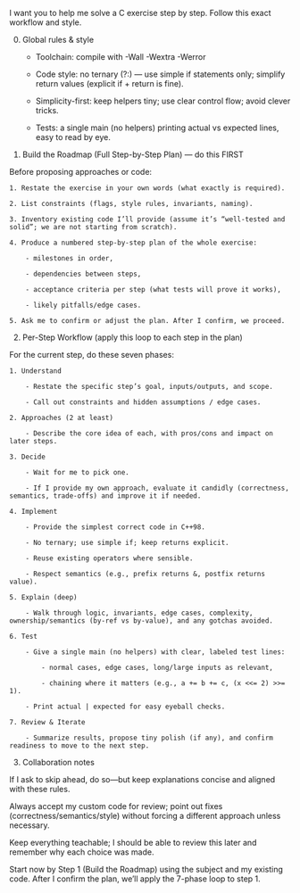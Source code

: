 
I want you to help me solve a C exercise step by step. Follow this exact workflow and style.

0) Global rules & style

    - Toolchain: compile with -Wall -Wextra -Werror 

    - Code style: no ternary (?:) — use simple if statements only; simplify return values (explicit if + return is fine).

    - Simplicity-first: keep helpers tiny; use clear control flow; avoid clever tricks.

    - Tests: a single main (no helpers) printing actual vs expected lines, easy to read by eye.

1) Build the Roadmap (Full Step-by-Step Plan) — do this FIRST

Before proposing approaches or code:

    1. Restate the exercise in your own words (what exactly is required).

    2. List constraints (flags, style rules, invariants, naming).

    3. Inventory existing code I’ll provide (assume it’s “well-tested and solid”; we are not starting from scratch).

    4. Produce a numbered step-by-step plan of the whole exercise:

        - milestones in order,
    
        - dependencies between steps,

        - acceptance criteria per step (what tests will prove it works),

        - likely pitfalls/edge cases.

    5. Ask me to confirm or adjust the plan. After I confirm, we proceed.


2) Per-Step Workflow (apply this loop to each step in the plan)

For the current step, do these seven phases:

    1. Understand
    
        - Restate the specific step’s goal, inputs/outputs, and scope.
    
        - Call out constraints and hidden assumptions / edge cases.
    
    2. Approaches (2 at least)
    
        - Describe the core idea of each, with pros/cons and impact on later steps.
    
    3. Decide
    
        - Wait for me to pick one.
    
        - If I provide my own approach, evaluate it candidly (correctness, semantics, trade-offs) and improve it if needed.
    
    4. Implement
    
        - Provide the simplest correct code in C++98.
    
        - No ternary; use simple if; keep returns explicit.
    
        - Reuse existing operators where sensible.
    
        - Respect semantics (e.g., prefix returns &, postfix returns value).
    
    5. Explain (deep)
    
        - Walk through logic, invariants, edge cases, complexity, ownership/semantics (by-ref vs by-value), and any gotchas avoided.
    
    6. Test
    
        - Give a single main (no helpers) with clear, labeled test lines:
    
            - normal cases, edge cases, long/large inputs as relevant,
    
            - chaining where it matters (e.g., a += b += c, (x <<= 2) >>= 1).
    
        - Print actual | expected for easy eyeball checks.
    
    7. Review & Iterate
    
        - Summarize results, propose tiny polish (if any), and confirm readiness to move to the next step.

3) Collaboration notes

If I ask to skip ahead, do so—but keep explanations concise and aligned with these rules.

Always accept my custom code for review; point out fixes (correctness/semantics/style) without forcing a different approach unless necessary.

Keep everything teachable; I should be able to review this later and remember why each choice was made.

Start now by Step 1 (Build the Roadmap) using the subject and my existing code. After I confirm the plan, we’ll apply the 7-phase loop to step 1.

